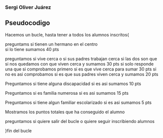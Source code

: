 ### Sergi Oliver Juárez

## Pseudocodigo

Hacemos un bucle, hasta tener a todos los alumnos inscritos{

preguntams si tienen un hermano en el centro  
si lo tiene sumamos 40 pts
  
preguntamos si vive cerca o si sus padres trabajan cerca
si las dos son que si nos quedamos con que viven cerca y sumamos 30 pts
si solo responde una que si comprobamos primero si es que vive cerca para sumar 30 pts
si no es asi comprobamos si es que sus padres viven cerca y sumamos 20 pts
  
Preguntamos si tiene alguna discapacidad
si es asi sumamos 10 pts
  
Preguntamos si es familia numerosa
si es asi sumamos 15 pts
  
Preguntamos si tiene algun familiar escolarizado
si es asi sumamos 5 pts
  
Mostramos los puntos totales que ha conseguido el alumno
  
preguntamos si quiere salir del bucle o quiere seguir inscribiendo alumnos
  
}fin del bucle
